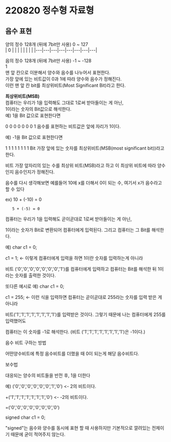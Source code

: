 # 220820 정수형 자료형  

## 음수 표현
양의 정수 128개 (뒤에 7bit만 사용) 0 ~ 127    
| 0 |   |   |   |   |   |   |   |
|---|---|---|---|---|---|---|---|

음의 정수 128개 (뒤에 7bit만 사용) -1 ~ -128  
1  	 	 	 	 	 	 	 
맨 앞 칸으로 이분해서 양수와 음수를 나누어서 표현한다.  
가장 앞에 있는 비트값이 0과 1에 따라 양수와 음수가 정해진다.  
이런 맨 앞 칸 bit를 최상위비트(Most Significant Bit)라고 한다.   

 

**최상위비트(MSB)**  
컴퓨터는 우리가 1을 입력해도 그대로 1로써 받아들이는 게 아닌,  
1이라는 숫자의 Bit값으로 해석한다.    
예) 1을 Bit 값으로 표현한다면 

0	0	0	0	0	0	0	1
음수를 표현하는 비트값은 앞에 자리가 1이다.

예) -1을 Bit 값으로 표현한다면

1	1	1	1	1	1	1	1
Bit 가장 앞에 있는 숫자를 최상위비트(MSB(most significant bit))라고 한다.

비트 가장 앞자리의 있는 수를 최상위 비트(MSB)라고 하고 이 최상위 비트에 따라 양수인지 음수인지가 정해진다.

 

음수를 다시 생각해보면 예를들어 10에 x를 더해서 0이 되는 수, 여기서 x가 음수라고 할 수 있다

ex) 10 + (-10) = 0

       5 + (-5) = 0

 

컴퓨터는 우리가 1을 입력해도 곧이곧대로 1로써 받아들이는 게 아닌,

1이라는 숫자가 Bit로 변환되어 컴퓨터에게 입력된다. 그리고 컴퓨터는 그 Bit를 해석한다.

예) char c1 = 0;

c1 = 1; <- 이렇게 컴퓨터에게 입력을 하면 1이란 숫자를 입력하는게 아니라

비트 ('0','0','0','0','0','0','0','1')를 컴퓨터에게 입력하고 컴퓨터는 Bit를 해석한 뒤 1이라는 숫자를 출력한 것이다.

 

또다른 예시로 예) char c1 = 0;

c1 = 255; <- 이런 식을 입력하면 컴퓨터는 곧이곧대로 255라는 숫자를 입력 받은 게 아니라

비트('1','1','1','1','1','1','1','1')를 입력받은 것이다. 그렇기 때문에 나는 컴퓨터에게 255를 입력했어도

컴퓨터는 이 숫자를 -1로 해석한다. (비트 ('1','1','1','1','1','1','1','1')은 -1이다.)

음수 비트 구하는 방법

어떤양수비트에 특정 음수비트를 더했을 때 0이 되는게 해당 음수비트다.

보수법

대응되는 양수의 비트들을 반전 후, 1을 더한다

예) ('0','0','0','0','0','0','1','0') <- 2의 비트이다.

+('1','1','1','1','1','1','1','0') <- -2의 비트이다.

=('0','0','0','0','0','0','0','0')

 

signed char c1 = 0;

"signed"는 음수와 양수를 동시에 표현 할 때 사용하지만 기본적으로 깔려있는 전제이기 때문에 굳이 적어주지 않는다.